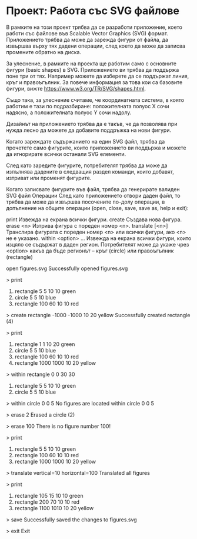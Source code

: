 # Проект: Работа със SVG файлове

В рамките на този проект трябва да се разработи приложение, което работи със файлове във Scalable Vector Graphics (SVG) формат. Приложението трябва да може да зарежда фигури от файла, да извършва върху тях дадени операции, след което да може да записва промените обратно на диска.

За улеснение, в рамките на проекта ще работим само с основните фигури (basic shapes) в SVG. Приложението ви трябва да поддържа поне три от тях. Например можете да изберете да се поддържат линия, кръг и правоъгълник. За повече информация за това кои са базовите фигури, вижте https://www.w3.org/TR/SVG/shapes.html.

Също така, за улеснение считаме, че координатната система, в която работим е тази по подразбиране: положителната полуос X сочи надясно, а положителната полуос Y сочи надолу.

Дизайнът на приложението трябва да е такъв, че да позволява при нужда лесно да можете да добавите поддръжка на нови фигури.

Когато зареждате съдържанието на един SVG файл, трябва да прочетете само фигурите, които приложението ви поддържа и можете да игнорирате всички останали SVG елементи.

След като заредите фигурите, потребителят трябва да може да изпълнява дадените в следващия раздел команди, които добавят, изтриват или променят фигурите.

Когато записвате фигурите във файл, трябва да генерирате валиден SVG файл
Операции
След като приложението отвори даден файл, то трябва да може да извършва посочените по-долу операции, в допълнение на общите операции (open, close, save, save as, help и exit):

print
Извежда на екрана всички фигури.
create
Създава нова фигура.
erase &lt;n&gt;
Изтрива фигура с пореден номер &lt;n&gt;.
translate [&lt;n&gt;]
Транслира фигурата с пореден номер &lt;n&gt; или всички фигури, ако &lt;n&gt; не е указано.
within &lt;option&gt; ...
Извежда на екрана всички фигури, които изцяло се съдържат в даден регион. Потребителят може да укаже чрез &lt;option&gt; какъв да бъде регионът – кръг (circle) или правоъгълник (rectangle)

open figures.svg
Successfully opened figures.svg

&gt; print
1. rectangle 5 5 10 10 green
2. circle 5 5 10 blue
3. rectangle 100  60 10 10 red

&gt; create rectangle -1000 -1000 10 20 yellow
Successfully created rectangle (4)

&gt; print
1. rectangle 1 1 10 20 green
2. circle 5 5 10 blue
3. rectangle 100 60 10 10 red
4. rectangle 1000 1000 10 20 yellow

&gt; within rectangle 0 0 30 30
1. rectangle 5 5 10 10 green
2. circle 5 5 10 blue

&gt; within circle 0 0 5
No figures are located within circle 0 0 5

&gt; erase 2
Erased a circle (2)

&gt; erase 100
There is no figure number 100!

&gt; print
1. rectangle 5 5 10 10 green
2. rectangle 100 60 10 10 red
3. rectangle 1000 1000 10 20 yellow

&gt; translate vertical=10 horizontal=100
Translated all figures

&gt; print
1. rectangle 105 15 10 10 green
2. rectangle 200 70 10 10 red
3. rectangle 1100 1010 10 20 yellow

&gt; save
Successfully saved the changes to figures.svg

&gt; exit
Exit